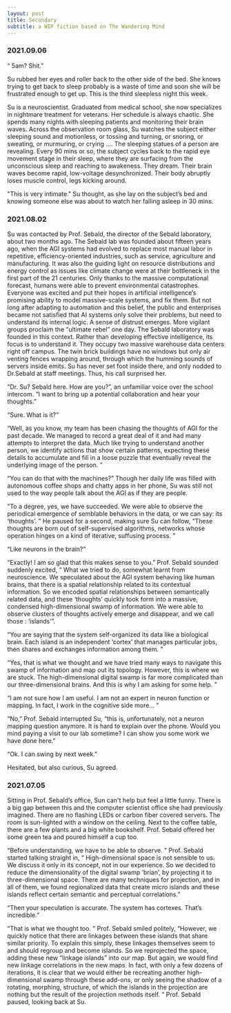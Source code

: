 ```yaml
---
layout: post
title: Secondary
subtitle: a WIP fiction based on The Wandering Mind 
---
```

### 2021.09.06

“ 5am? Shit.”

Su rubbed her eyes and roller back to the other side of the bed. She knows trying to get back to sleep probably is a waste of time and soon she will be frustrated enough to get up. This is the third sleepless night this week. 

Su is a neuroscientist. Graduated from medical school, she now specializes in nightmare treatment for veterans. Her schedule is always chaotic. She spends many nights with sleeping patients and monitoring their brain waves. Across the observation room glass, Su watches the subject either sleeping sound and motionless, or tossing and turning, or snoring, or sweating, or murmuring, or crying ….  The sleeping statues of a person are revealing. Every 90 mins or so, the subject cycles back to the rapid eye movement stage in their sleep, where they are surfacing from the unconscious sleep and reaching to awakeness. They dream. Their brain waves become rapid, low-voltage desynchronized. Their body abruptly loses muscle control, legs kicking around. 

"This is very intimate." Su thought, as she lay on the subject’s bed and knowing someone else was about to watch her falling asleep in 30 mins.

### 2021.08.02

Su was contacted by Prof. Sebald, the director of the Sebald laboratory, about two months ago. The Sebald lab was founded about fifteen years ago, when the AGI systems had evolved to replace most manual labor in repetitive, efficiency-oriented industries, such as service, agriculture and manufacturing. It was also the guiding light on resource distributions and energy control as issues like climate change were at their bottleneck in the first part of the 21 centuries. Only thanks to the massive computational forecast, humans were able to prevent environmental catastrophes.  Everyone was excited and put their hopes in artificial intelligence’s promising ability to model massive-scale systems, and fix them. But not long after adapting to automation and this belief, the public and enterprises became not satisfied that AI systems only solve their problems, but need to understand its internal logic. A sense of distrust emerges. More vigilant groups proclaim the “ultimate rebel” one day. The Sebald laboratory was founded in this context. Rather than developing effective intelligence, its focus is to understand it.  They occupy two massive warehouse data centers right off campus. The twin brick buildings have no windows but only air venting fences wrapping around, through which the humming sounds of servers inside emits. Su has never set foot inside there, and only nodded to Dr.Sebald at staff meetings. Thus, his call surprised her. 

“Dr. Su? Sebald here. How are you?”, an unfamiliar voice over the school intercom. “I want to bring up a potential collaboration and hear your thoughts.” 

“Sure. What is it?” 

“Well, as you know, my team has been chasing the thoughts of AGI for the past decade. We managed to record a great deal of it and had many attempts to interpret the data. Much like trying to understand another person, we identify actions that show certain patterns, expecting these details to accumulate and fill in a loose puzzle that eventually reveal the underlying image of the person. ”

“You can do that with the machines?” Though her daily life was filled with autonomous coffee shops and chatty apps in her phone, Su was still not used to the way people talk about the AGI as if they are people.  

“To a degree, yes, we have succeeded. We were able to observe the periodical emergence of semblable behaviors in the data, or we can say:  its ‘thoughts’. ” He paused for a second, making sure Su can follow, “These thoughts are born out of self-supervised algorithms, networks whose operation hinges on a kind of iterative, suffusing process. ”

“Like neurons in the brain?” 

“Exactly! I am so glad that this makes sense to you.” Prof. Sebald sounded suddenly excited, “ What we tried to do, somewhat learnt from neuroscience. We speculated about the AGI system behaving like human brains, that there is a spatial relationship related to its contextual information. So we encoded spatial relationships between semantically related data, and these ‘thoughts’ quickly took form into a massive, condensed high-dimensional swamp of information. We were able to observe clusters of thoughts actively emerge and disappear, and we call those : ‘islands’”.

“You are saying that the system self-organized its data like a biological brain. Each island is an independent ‘cortex’ that manages particular jobs, then shares and exchanges information among them. ”
 
“Yes, that is what we thought and we have tried many ways to navigate this swamp of information and map out its topology. However, this is where we are stuck. The high-dimensional digital swamp is far more complicated than our three-dimensional brains. And this is why I am asking for some help. ”  

“I am not sure how I am useful. I am not an expert in neuron function or mapping. In fact, I work in the cognitive side more… ”

“No,” Prof. Sebald interrupted Su, “this is, unfortunately, not a neuron mapping question anymore. It is hard to explain over the phone. Would you mind paying a visit to our lab sometime? I can show you some work we have done here.”

“Ok. I can swing by next week.” 

Hesitated, but also curious, Su agreed. 

### 2021.07.05

Sitting in Prof. Sebald’s office, Sun can't help but feel a little funny. There is a big gap between this and the computer scientist office she had previously imagined. There are no flashing LEDs or carbon fiber covered servers. The room is sun-lighted with a window on the ceiling. Next to the coffee table, there are a few plants and a big white bookshelf. Prof. Sebald offered her some green tea and poured himself a cup too. 

“Before understanding, we have to be able to observe. ” Prof. Sebald started talking straight in, “ High-dimensional space is not sensible to us. We discuss it only in its concept, not in our experience. So we decided to reduce the dimensionality of the digital swamp ‘brian’, by projecting it to three-dimensional space. There are many techniques for projection, and in all of them, we found regionalized data that create micro islands and these islands reflect certain semantic and perceptual correlations.”

“Then your speculation is accurate. The system has cortexes. That’s incredible.” 

“That is what we thought too. ” Prof. Sebald smiled politely, “However, we quickly notice that there are linkages between these islands that share similar priority. To explain this simply, these linkages themselves seem to and should regroup and become islands. So we reprojected the space, adding these new “linkage islands” into our map. But again, we would find new linkage correlations in the new maps. In fact, with only a few dozens of iterations, it is clear that we would either be recreating another high-dimensional swamp through these add-ons, or only seeing the shadow of a rotating, morphing, structure, of which the islands in the projection are nothing but the result of the projection methods itself. ” Prof. Sebald paused, looking back at Su. 
